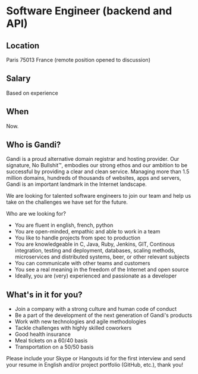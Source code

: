# Software Engineer (backend and API)

## Location

Paris 75013 France (remote position opened to discussion)

## Salary

Based on experience

## When

Now.

## Who is Gandi?

Gandi is a proud alternative domain registrar and hosting provider. Our signature, No Bullshit™, embodies our strong ethos and our ambition to  be successful by providing a clear and clean service. Managing more than 1.5 million domains, hundreds of thousands of websites, apps and servers, Gandi is an important landmark in the Internet landscape.

We are looking for talented software engineers to join our team and help us take on the challenges we have set for the future.

Who are we looking for?

* You are fluent in english, french, python
* You are open-minded, empathic and able to work in a team
* You like to handle projects from spec to production
* You are knowledgeable in C, Java, Ruby, Jenkins, GIT, Continous integration, testing and deployment, databases, scaling methods, microservices and distributed systems, beer, or other relevant subjects
* You can communicate with other teams and customers
* You see a real meaning in the freedom of the Internet and open source
* Ideally, you are (very) experienced and passionate as a developer


## What's in it for you?

* Join a company with a strong culture and human code of conduct
* Be a part of the development of the next generation of Gandi's products
* Work with new technologies and agile methodologies
* Tackle challenges with highly skilled coworkers
* Good health insurance
* Meal tickets on a 60/40 basis
* Transportation on a 50/50 basis

Please include your Skype or Hangouts id for the first interview and send your resume in English and/or project portfolio (GitHub, etc.), thank you! 

